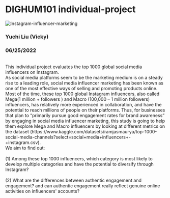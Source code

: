# DIGHUM101 individual-project
![Instagram-influencer-marketing](https://user-images.githubusercontent.com/106117258/175793733-5523f51f-3a39-4169-80eb-92b65a612752.png)

### Yuchi Liu (Vicky)<br />
### 06/25/2022<br />
<br />
This individual project evaluates the top 1000 global social media influencers on Instagram.<br />
As social media platforms seem to be the marketing medium is on a steady rise to a leading role, social media influencer marketing has been known as one of the most effective ways of selling and promoting products online.
Most of the time, these top 1000 global Instagram influencers, also called Mega(1 million + followers ) and Macro (100,000 – 1 million followers) influencers, has relatively more experienced in collaboration, and have the potential to reach millions of people on their platforms. 
Thus, for businesses that plan to “primarily pursue good engagement rates for brand awareness”  by engaging in social media influencer marketing, 
this study is going to help them explore Mega and Macro influencers by looking at different metrics on the dataset (https://www.kaggle.com/datasets/ramjasmaurya/top-1000-social-media-channels?select=social+media+influencers+-+instagram.csv). 
<br />We aim to find out: <br />
<br />(1) Among these top 1000 influencers, which category is most likely to develop multiple categories and have the potential to diversify through Instagram? <br />
<br />(2) What are the differences between authentic engagement and engagement? and can authentic engagement really reflect genuine online activities on influencers' accounts?

